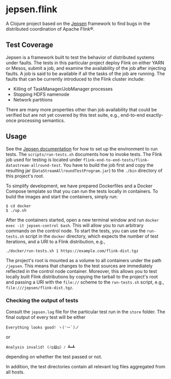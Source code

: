 # jepsen.flink

A Clojure project based on the [Jepsen](https://github.com/jepsen-io/jepsen) framework to find bugs in the
distributed coordination of Apache Flink®.

## Test Coverage
Jepsen is a framework built to test the behavior of distributed systems
under faults. The tests in this particular project deploy Flink on either YARN or Mesos, submit a
job, and examine the availability of the job after injecting faults.
A job is said to be available if all the tasks of the job are running.
The faults that can be currently introduced to the Flink cluster include:
* Killing of TaskManager/JobManager processes
* Stopping HDFS namenode
* Network partitions

There are many more properties other than job availability that could be
verified but are not yet covered by this test suite, e.g., end-to-end exactly-once processing
semantics.

## Usage
See the [Jepsen documentation](https://github.com/jepsen-io/jepsen#setting-up-a-jepsen-environment)
for how to set up the environment to run tests. The `scripts/run-tests.sh` documents how to invoke
tests. The Flink job used for testing is located under
`flink-end-to-end-tests/flink-datastream-allround-test`. You have to build the job first and copy
the resulting jar (`DataStreamAllroundTestProgram.jar`) to the `./bin` directory of this project's
root.

To simplify development, we have prepared Dockerfiles and a Docker Compose template
so that you can run the tests locally in containers. To build the images
and start the containers, simply run:

    $ cd docker
    $ ./up.sh

After the containers started, open a new terminal window and run `docker exec -it jepsen-control bash`.
This will allow you to run arbitrary commands on the control node.
To start the tests, you can use the `run-tests.sh` script in the `docker` directory,
which expects the number of test iterations, and a URI to a Flink distribution, e.g.,

    ./docker/run-tests.sh 1 https://example.com/flink-dist.tgz

The project's root is mounted as a volume to all containers under the path `/jepsen`.
This means that changes to the test sources are immediately reflected in the control node container.
Moreover, this allows you to test locally built Flink distributions by copying the tarball to the
project's root and passing a URI with the `file://` scheme to the `run-tests.sh` script, e.g.,
`file:///jepsen/flink-dist.tgz`.

### Checking the output of tests

Consult the `jepsen.log` file for the particular test run in the `store` folder. The final output of every test will be either

    Everything looks good! ヽ('ー`)ノ

or

    Analysis invalid! (ﾉಥ益ಥ）ﾉ ┻━┻

depending on whether the test passed or not.

In addition, the test directories contain all relevant log files aggregated from all hosts.
